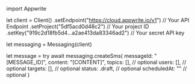 import Appwrite

let client = Client()
    .setEndpoint("https://cloud.appwrite.io/v1") // Your API Endpoint
    .setProject("5df5acd0d48c2") // Your project ID
    .setKey("919c2d18fb5d4...a2ae413da83346ad2") // Your secret API key

let messaging = Messaging(client)

let message = try await messaging.createSms(
    messageId: "[MESSAGE_ID]",
    content: "[CONTENT]",
    topics: [], // optional
    users: [], // optional
    targets: [], // optional
    status: .draft, // optional
    scheduledAt: "" // optional
)


